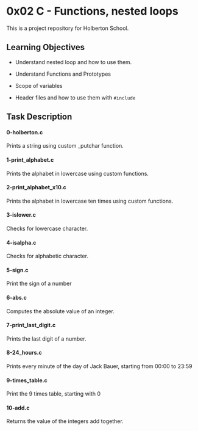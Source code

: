 # 0x02 C - Functions, nested loops

This is a project repository for Holberton School.

## Learning Objectives

- Understand nested loop and how to use them.

- Understand Functions and Prototypes

- Scope of variables

- Header files and how to use them with ``` #include ```

## Task Description


#### 0-holberton.c
Prints a string using custom _putchar function.

#### 1-print_alphabet.c
Prints the alphabet in lowercase using custom functions.

#### 2-print_alphabet_x10.c
Prints the alphabet in lowercase ten times using custom functions.

#### 3-islower.c
Checks for lowercase character.

#### 4-isalpha.c
Checks for alphabetic character.

#### 5-sign.c
Print the sign of a number

#### 6-abs.c
Computes the absolute value of an integer.

#### 7-print_last_digit.c
Prints the last digit of a number.

#### 8-24_hours.c
Prints every minute of the day of Jack Bauer, starting from 00:00 to 23:59

#### 9-times_table.c
Print the 9 times table, starting with 0

#### 10-add.c
Returns the value of the integers add together.
